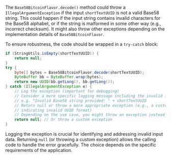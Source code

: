 The `Base58BitcoinFlavor.decode()` method could throw a `IllegalArgumentException` if the input `shortTextUUID` is not a valid Base58 string. This could happen if the input string contains invalid characters for the Base58 alphabet, or if the string is malformed in some other way (e.g., incorrect checksum). It might also throw other exceptions depending on the implementation details of `Base58BitcoinFlavor`.

To ensure robustness, the code should be wrapped in a `try-catch` block:

```java
if (StringUtils.isEmpty(shortTextUUID)) {
    return null;
}
try {
    byte[] bytes = Base58BitcoinFlavor.decode(shortTextUUID);
    ByteBuffer bb = ByteBuffer.wrap(bytes);
    return new UUID(bb.getLong(), bb.getLong());
} catch (IllegalArgumentException e) {
    // Log the exception (important for debugging)
    // Consider a more specific logging message including the invalid input
    // e.g. "Invalid Base58 string provided: " + shortTextUUID
    // Return null or throw a more appropriate exception (e.g., a custom exception
    // indicating invalid UUID format)
    // Depending on the use case, you might throw an exception instead of returning null
    return null; // Or throw a custom exception
}
```

Logging the exception is crucial for identifying and addressing invalid input data. Returning `null` (or throwing a custom exception) allows the calling code to handle the error gracefully. The choice depends on the specific requirements of the application.
